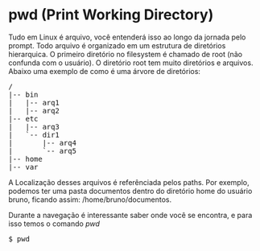 # pwd (Print Working Directory)

Tudo em Linux é arquivo, você entenderá isso ao longo da jornada pelo prompt. Todo arquivo é organizado em um estrutura de diretórios hierarquica. O primeiro diretório no filesystem é chamado de root (não confunda com o usuário). O diretório root tem muito diretórios e arquivos. Abaixo uma exemplo de como é uma árvore de diretórios:

<pre>/
|-- bin
|   |-- arq1
|   |-- arq2
|-- etc
|   |-- arq3
|   `-- dir1
|       |-- arq4
|       `-- arq5
|-- home
|-- var
</pre>

A Localização desses arquivos é referênciada pelos paths. Por exemplo, podemos ter uma pasta documentos dentro do diretório home do usuário bruno, ficando assim: /home/bruno/documentos.

Durante a navegação é interessante saber onde você se encontra, e para isso temos o comando *pwd*

<pre>$ pwd</pre>

